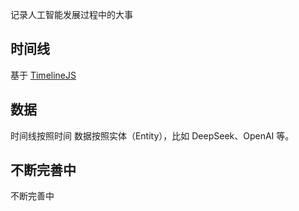 记录人工智能发展过程中的大事

## 时间线

基于 [TimelineJS](https://timeline.knightlab.com/#)

## 数据

时间线按照时间
数据按照实体（Entity），比如 DeepSeek、OpenAI 等。

## 不断完善中

不断完善中
